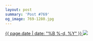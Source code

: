 ```yaml
---
layout: post
summary: 'Post #769'
og_image: 769-1280.jpg
---
```


<p>
 <time>
  <a href="/769">
   {{ page.date | date: "%B %-d, %Y" }}
  </a>
 </time>
 <a href="/769">
  <img sizes="(min-width: 700px) 50vw, calc(100vw - 2rem)" src="{{ site.assets_url }}/769-640.jpg" srcset="{{ site.assets_url }}/769-320.jpg 320w, {{ site.assets_url }}/769-640.jpg 640w, {{ site.assets_url }}/769-960.jpg 960w, {{ site.assets_url }}/769-1280.jpg 1280w"/>
 </a>
</p>
